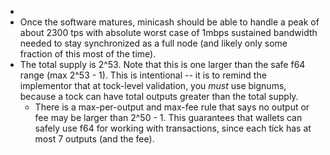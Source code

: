 -
- Once the software matures, minicash should be able to handle a peak of about 2300 tps with absolute worst case of 1mbps sustained bandwidth needed to stay synchronized as a full node (and likely only some fraction of this most of the time).
- The total supply is 2^53. Note that this is one larger than the safe f64 range (max 2^53 - 1). This is intentional -- it is to remind the implementor that at tock-level validation, you *must* use bignums, because a tock can have total outputs greater than the total supply.
	- There is a max-per-output and max-fee rule that says no output or fee may be larger than 2^50 - 1. This guarantees that wallets can safely use f64 for working with transactions, since each tick has at most 7 outputs (and the fee).